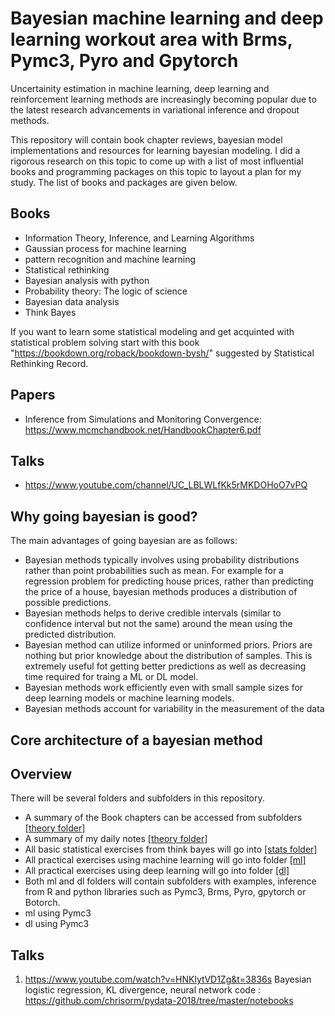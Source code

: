 # Bayesian machine learning and deep learning workout area with Brms, Pymc3, Pyro and Gpytorch

Uncertainity estimation in machine learning, deep learning and reinforcement learning methods are increasingly becoming popular due to the latest research advancements in variational inference and dropout methods. 

This repository will contain book chapter reviews, bayesian model implementations and resources for learning bayesian modeling. I did a rigorous research on this topic to come up with a list of most influential books and programming packages on this topic to layout a plan for my study. The list of books and packages are given below. 

Books
--------

* Information Theory, Inference, and Learning Algorithms
* Gaussian process for machine learning
* pattern recognition and machine learning
* Statistical rethinking
* Bayesian analysis with python
* Probability theory: The logic of science
* Bayesian data analysis
* Think Bayes

If you want to learn some statistical modeling and get acquinted with statistical problem solving start with this book "https://bookdown.org/roback/bookdown-bysh/" suggested by Statistical Rethinking Record.

Papers
--------

* Inference from Simulations and Monitoring Convergence: https://www.mcmchandbook.net/HandbookChapter6.pdf


Talks
--------
* https://www.youtube.com/channel/UC_LBLWLfKk5rMKDOHoO7vPQ

Why going bayesian is good?
--------
The main advantages of going bayesian are as follows:
* Bayesian methods typically involves using probability distributions rather than point probabilities such as mean. For example for a regression problem for predicting house prices, rather than predicting the price of a house, bayesian methods produces a distribution of possible predictions. 
* Bayesian methods helps to derive credible intervals (similar to confidence interval but not the same) around the mean using the predicted distribution.
* Bayesian method can utilize informed or uninformed priors. Priors are nothing but prior knowledge about the distribution of samples. This is extremely useful fot getting better predictions as well as decreasing time required for traing a ML or DL model.
* Bayesian methods work efficiently even with small sample sizes for deep learning models or machine learning models.
* Bayesian methods account for variability in the measurement of the data


Core architecture of a bayesian method
--------

Overview 
--------
There will be several folders and subfolders in this repository. 

* A summary of the Book chapters can be accessed from subfolders [[theory folder]](https://github.com/vvrahul11/Bayesian_ml_dl_workout_area/tree/master/theory)
* A summary of my daily notes [[theory folder]](https://github.com/vvrahul11/Bayesian_ml_dl_workout_area/tree/master/theory)
* All basic statistical exercises from think bayes will go into [[stats folder]](https://github.com/vvrahul11/Bayesian_ml_dl_workout_area/tree/master/stats)
* All practical exercises using machine learning will go into folder [[ml]](https://github.com/vvrahul11/Bayesian_ml_dl_workout_area/tree/master/ml)
* All practical exercises using deep learning will go into folder [[dl]](https://github.com/vvrahul11/Bayesian_ml_dl_workout_area/tree/master/dl)
* Both ml and dl folders will contain subfolders with examples, inference from R and python libraries such as Pymc3, Brms, Pyro, gpytorch or Botorch. 
* ml using Pymc3
* dl using Pymc3
 

Talks
------
1) https://www.youtube.com/watch?v=HNKlytVD1Zg&t=3836s
   Bayesian logistic regression, KL divergence, neural network code : https://github.com/chrisorm/pydata-2018/tree/master/notebooks 


